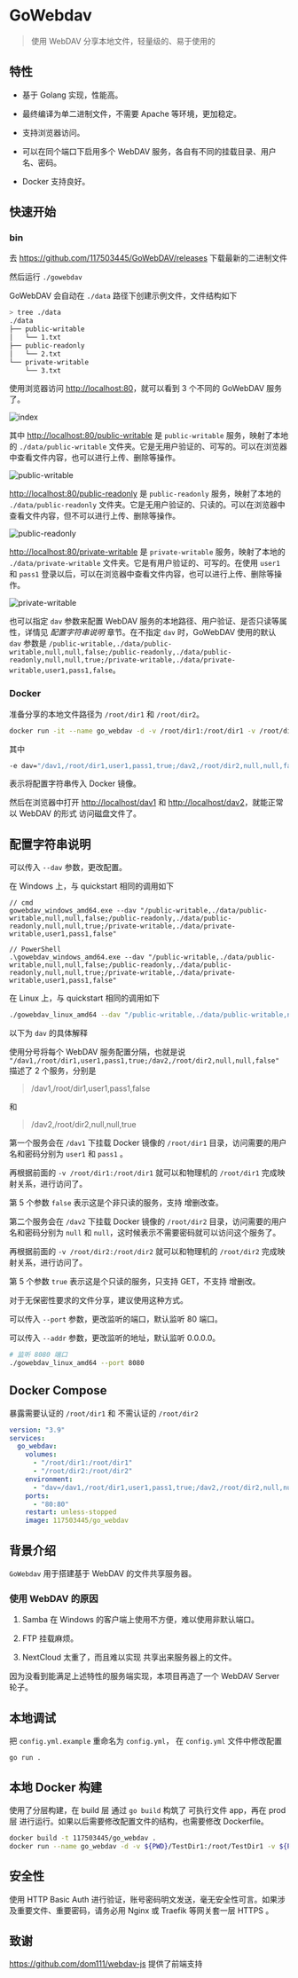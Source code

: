# GoWebdav

> 使用 WebDAV 分享本地文件，轻量级的、易于使用的

## 特性

- 基于 Golang 实现，性能高。

- 最终编译为单二进制文件，不需要 Apache 等环境，更加稳定。

- 支持浏览器访问。

- 可以在同个端口下启用多个 WebDAV 服务，各自有不同的挂载目录、用户名、密码。

- Docker 支持良好。

## 快速开始

### bin

去 <https://github.com/117503445/GoWebDAV/releases> 下载最新的二进制文件

然后运行 `./gowebdav`

GoWebDAV 会自动在 `./data` 路径下创建示例文件，文件结构如下

```sh
> tree ./data
./data
├── public-writable
│   └── 1.txt
├── public-readonly
│   └── 2.txt
└── private-writable
    └── 3.txt
```

使用浏览器访问 <http://localhost:80>，就可以看到 3 个不同的 GoWebDAV 服务了。

![index](./assets/index.png)

其中 <http://localhost:80/public-writable> 是 `public-writable` 服务，映射了本地的 `./data/public-writable` 文件夹。它是无用户验证的、可写的。可以在浏览器中查看文件内容，也可以进行上传、删除等操作。

![public-writable](./assets/public-writable.png)

<http://localhost:80/public-readonly> 是 `public-readonly` 服务，映射了本地的 `./data/public-readonly` 文件夹。它是无用户验证的、只读的。可以在浏览器中查看文件内容，但不可以进行上传、删除等操作。

![public-readonly](./assets/public-readonly.png)

<http://localhost:80/private-writable> 是 `private-writable` 服务，映射了本地的 `./data/private-writable` 文件夹。它是有用户验证的、可写的。在使用 `user1` 和 `pass1` 登录以后，可以在浏览器中查看文件内容，也可以进行上传、删除等操作。

![private-writable](./assets/private-writable.png)

也可以指定 `dav` 参数来配置 WebDAV 服务的本地路径、用户验证、是否只读等属性，详情见 *配置字符串说明* 章节。在不指定 `dav` 时，GoWebDAV 使用的默认 `dav` 参数是 `/public-writable,./data/public-writable,null,null,false;/public-readonly,./data/public-readonly,null,null,true;/private-writable,./data/private-writable,user1,pass1,false`。

### Docker

准备分享的本地文件路径为 `/root/dir1` 和 `/root/dir2`。

```sh
docker run -it --name go_webdav -d -v /root/dir1:/root/dir1 -v /root/dir2:/root/dir2 -e dav="/dav1,/root/dir1,user1,pass1,true;/dav2,/root/dir2,null,null,false" -p 80:80 --restart=unless-stopped 117503445/go_webdav
```

其中

```sh
-e dav="/dav1,/root/dir1,user1,pass1,true;/dav2,/root/dir2,null,null,false"
```

表示将配置字符串传入 Docker 镜像。

然后在浏览器中打开 <http://localhost/dav1> 和 <http://localhost/dav2>，就能正常以 WebDAV 的形式 访问磁盘文件了。

## 配置字符串说明

可以传入 `--dav` 参数，更改配置。

在 Windows 上，与 quickstart 相同的调用如下

```
// cmd
gowebdav_windows_amd64.exe --dav "/public-writable,./data/public-writable,null,null,false;/public-readonly,./data/public-readonly,null,null,true;/private-writable,./data/private-writable,user1,pass1,false"

// PowerShell
.\gowebdav_windows_amd64.exe --dav "/public-writable,./data/public-writable,null,null,false;/public-readonly,./data/public-readonly,null,null,true;/private-writable,./data/private-writable,user1,pass1,false"
```

在 Linux 上，与 quickstart 相同的调用如下

```sh
./gowebdav_linux_amd64 --dav "/public-writable,./data/public-writable,null,null,false;/public-readonly,./data/public-readonly,null,null,true;/private-writable,./data/private-writable,user1,pass1,false"
```

以下为 `dav` 的具体解释

使用分号将每个 WebDAV 服务配置分隔，也就是说 `"/dav1,/root/dir1,user1,pass1,true;/dav2,/root/dir2,null,null,false"` 描述了 2 个服务，分别是

> /dav1,/root/dir1,user1,pass1,false

和

> /dav2,/root/dir2,null,null,true

第一个服务会在 `/dav1` 下挂载 Docker 镜像的 `/root/dir1` 目录，访问需要的用户名和密码分别为 `user1` 和 `pass1` 。

再根据前面的 `-v /root/dir1:/root/dir1` 就可以和物理机的 `/root/dir1` 完成映射关系，进行访问了。

第 5 个参数 `false` 表示这是个非只读的服务，支持 增删改查。

第二个服务会在 `/dav2` 下挂载 Docker 镜像的 `/root/dir2` 目录，访问需要的用户名和密码分别为 `null` 和 `null`，这时候表示不需要密码就可以访问这个服务了。

再根据前面的 `-v /root/dir2:/root/dir2` 就可以和物理机的 `/root/dir2` 完成映射关系，进行访问了。

第 5 个参数 `true` 表示这是个只读的服务，只支持 GET，不支持 增删改。

对于无保密性要求的文件分享，建议使用这种方式。

可以传入 `--port` 参数，更改监听的端口，默认监听 80 端口。

可以传入 `--addr` 参数，更改监听的地址，默认监听 0.0.0.0。

```sh
# 监听 8080 端口
./gowebdav_linux_amd64 --port 8080
```

## Docker Compose

暴露需要认证的 `/root/dir1` 和 不需认证的 `/root/dir2`

```yaml
version: "3.9"
services:
  go_webdav:
    volumes:
      - "/root/dir1:/root/dir1"
      - "/root/dir2:/root/dir2"
    environment:
      - "dav=/dav1,/root/dir1,user1,pass1,true;/dav2,/root/dir2,null,null,false"
    ports:
      - "80:80"
    restart: unless-stopped
    image: 117503445/go_webdav
```

## 背景介绍

`GoWebdav` 用于搭建基于 WebDAV 的文件共享服务器。

### 使用 WebDAV 的原因

1. Samba 在 Windows 的客户端上使用不方便，难以使用非默认端口。

2. FTP 挂载麻烦。

3. NextCloud 太重了，而且难以实现 共享出来服务器上的文件。

因为没看到能满足上述特性的服务端实现，本项目再造了一个 WebDAV Server 轮子。

## 本地调试

把 `config.yml.example` 重命名为 `config.yml`， 在 `config.yml` 文件中修改配置

`go run .`

## 本地 Docker 构建

使用了分层构建，在 build 层 通过 `go build` 构筑了 可执行文件 app，再在 prod 层 进行运行。如果以后需要修改配置文件的结构，也需要修改 Dockerfile。

```sh
docker build -t 117503445/go_webdav .
docker run --name go_webdav -d -v ${PWD}/TestDir1:/root/TestDir1 -v ${PWD}/TestDir2:/root/TestDir2 -e dav="/dav1,/root/TestDir1,user1,pass1,false;/dav2,/root/TestDir2,user2,pass2,true" -p 80:80 --restart=unless-stopped 117503445/go_webdav
```

## 安全性

使用 HTTP Basic Auth 进行验证，账号密码明文发送，毫无安全性可言。如果涉及重要文件、重要密码，请务必用 Nginx 或 Traefik 等网关套一层 HTTPS 。

## 致谢

<https://github.com/dom111/webdav-js> 提供了前端支持
